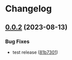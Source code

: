 # Changelog

## [0.0.2](https://github.com/MacRdy/kodgen-cli/compare/v0.0.1...v0.0.2) (2023-08-13)


### Bug Fixes

* test release ([81b7301](https://github.com/MacRdy/kodgen-cli/commit/81b73014afd67593294a3a5e5f4c2a2def1ee615))
